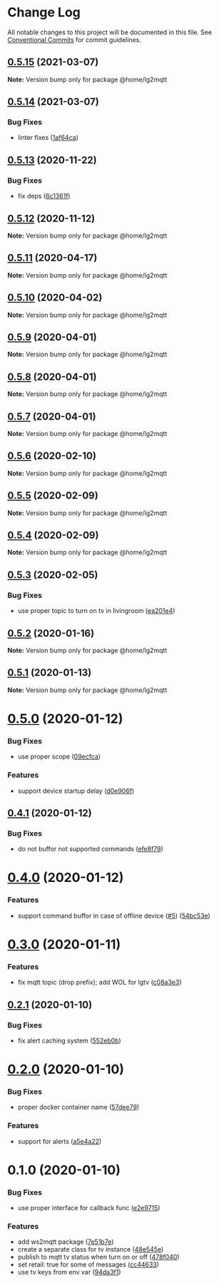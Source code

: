 # Change Log

All notable changes to this project will be documented in this file.
See [Conventional Commits](https://conventionalcommits.org) for commit guidelines.

## [0.5.15](https://github.com/mariusz-kabala/homeAutomation/compare/@home/lg2mqtt@0.5.14...@home/lg2mqtt@0.5.15) (2021-03-07)

**Note:** Version bump only for package @home/lg2mqtt





## [0.5.14](https://github.com/mariusz-kabala/homeAutomation/compare/@home/lg2mqtt@0.5.13...@home/lg2mqtt@0.5.14) (2021-03-07)


### Bug Fixes

* linter fixes ([1af64ca](https://github.com/mariusz-kabala/homeAutomation/commit/1af64cabb2e40797838c1a2337fb7c34ac9b4b54))





## [0.5.13](https://github.com/mariusz-kabala/homeAutomation/compare/@home/lg2mqtt@0.5.12...@home/lg2mqtt@0.5.13) (2020-11-22)


### Bug Fixes

* fix deps ([6c1361f](https://github.com/mariusz-kabala/homeAutomation/commit/6c1361ff7b01bb85ab4521cb4a83e34429d6fbd6))





## [0.5.12](https://github.com/mariusz-kabala/homeAutomation/compare/@home/lg2mqtt@0.5.11...@home/lg2mqtt@0.5.12) (2020-11-12)

**Note:** Version bump only for package @home/lg2mqtt





## [0.5.11](https://github.com/mariusz-kabala/homeAutomation/compare/@home/lg2mqtt@0.5.10...@home/lg2mqtt@0.5.11) (2020-04-17)

**Note:** Version bump only for package @home/lg2mqtt





## [0.5.10](https://github.com/mariusz-kabala/homeAutomation/compare/@home/lg2mqtt@0.5.9...@home/lg2mqtt@0.5.10) (2020-04-02)

**Note:** Version bump only for package @home/lg2mqtt





## [0.5.9](https://github.com/mariusz-kabala/homeAutomation/compare/@home/lg2mqtt@0.5.8...@home/lg2mqtt@0.5.9) (2020-04-01)

**Note:** Version bump only for package @home/lg2mqtt





## [0.5.8](https://github.com/mariusz-kabala/homeAutomation/compare/@home/lg2mqtt@0.5.7...@home/lg2mqtt@0.5.8) (2020-04-01)

**Note:** Version bump only for package @home/lg2mqtt





## [0.5.7](https://github.com/mariusz-kabala/homeAutomation/compare/@home/lg2mqtt@0.5.6...@home/lg2mqtt@0.5.7) (2020-04-01)

**Note:** Version bump only for package @home/lg2mqtt





## [0.5.6](https://github.com/mariusz-kabala/homeAutomation/compare/@home/lg2mqtt@0.5.5...@home/lg2mqtt@0.5.6) (2020-02-10)

**Note:** Version bump only for package @home/lg2mqtt





## [0.5.5](https://github.com/mariusz-kabala/homeAutomation/compare/@home/lg2mqtt@0.5.4...@home/lg2mqtt@0.5.5) (2020-02-09)

**Note:** Version bump only for package @home/lg2mqtt





## [0.5.4](https://github.com/mariusz-kabala/homeAutomation/compare/@home/lg2mqtt@0.5.3...@home/lg2mqtt@0.5.4) (2020-02-09)

**Note:** Version bump only for package @home/lg2mqtt





## [0.5.3](https://github.com/mariusz-kabala/homeAutomation/compare/@home/lg2mqtt@0.5.2...@home/lg2mqtt@0.5.3) (2020-02-05)


### Bug Fixes

* use proper topic to turn on tv in livingroom ([ea201e4](https://github.com/mariusz-kabala/homeAutomation/commit/ea201e4e18a25eb41cdae0b4c4426e2c0ecb9b50))





## [0.5.2](https://github.com/mariusz-kabala/homeAutomation/compare/@home/lg2mqtt@0.5.1...@home/lg2mqtt@0.5.2) (2020-01-16)

**Note:** Version bump only for package @home/lg2mqtt





## [0.5.1](https://github.com/mariusz-kabala/homeAutomation/compare/@home/lg2mqtt@0.5.0...@home/lg2mqtt@0.5.1) (2020-01-13)

**Note:** Version bump only for package @home/lg2mqtt





# [0.5.0](https://github.com/mariusz-kabala/homeAutomation/compare/@home/lg2mqtt@0.4.1...@home/lg2mqtt@0.5.0) (2020-01-12)


### Bug Fixes

* use proper scope ([09ecfca](https://github.com/mariusz-kabala/homeAutomation/commit/09ecfca99f9fccedc8cf18b93ac42d757833853a))


### Features

* support device startup delay ([d0e906f](https://github.com/mariusz-kabala/homeAutomation/commit/d0e906f37a19ec5bc0cb1807f88dd698c7248988))





## [0.4.1](https://github.com/mariusz-kabala/homeAutomation/compare/@home/lg2mqtt@0.4.0...@home/lg2mqtt@0.4.1) (2020-01-12)


### Bug Fixes

* do not buffor not supported commands ([efe8f79](https://github.com/mariusz-kabala/homeAutomation/commit/efe8f79cb4e1941257c62302acd9e2188f3a6ca5))





# [0.4.0](https://github.com/mariusz-kabala/homeAutomation/compare/@home/lg2mqtt@0.3.0...@home/lg2mqtt@0.4.0) (2020-01-12)


### Features

* support command buffor in case of offline device ([#5](https://github.com/mariusz-kabala/homeAutomation/issues/5)) ([54bc53e](https://github.com/mariusz-kabala/homeAutomation/commit/54bc53e7fc10e8d0c6347b91c35ebc3ccbf0402d))





# [0.3.0](https://github.com/mariusz-kabala/homeAutomation/compare/@home/lg2mqtt@0.2.1...@home/lg2mqtt@0.3.0) (2020-01-11)


### Features

* fix mqtt topic (drop prefix); add WOL for lgtv ([c08a3e3](https://github.com/mariusz-kabala/homeAutomation/commit/c08a3e3790ea511a77118057f225e5c79f0372ef))





## [0.2.1](https://github.com/mariusz-kabala/homeAutomation/compare/@home/lg2mqtt@0.2.0...@home/lg2mqtt@0.2.1) (2020-01-10)


### Bug Fixes

* fix alert caching system ([552eb0b](https://github.com/mariusz-kabala/homeAutomation/commit/552eb0b8b90891be8221ebbdf334746e27438902))





# [0.2.0](https://github.com/mariusz-kabala/homeAutomation/compare/@home/lg2mqtt@0.1.0...@home/lg2mqtt@0.2.0) (2020-01-10)


### Bug Fixes

* proper docker container name ([57dee79](https://github.com/mariusz-kabala/homeAutomation/commit/57dee7990305b3af8648100beb39ae26294024b1))


### Features

* support for alerts ([a5e4a22](https://github.com/mariusz-kabala/homeAutomation/commit/a5e4a228ae2d45a38fe5e15304d07fba5e2591a4))





# 0.1.0 (2020-01-10)


### Bug Fixes

* use proper interface for callback func ([e2e9715](https://github.com/mariusz-kabala/homeAutomation/commit/e2e9715867d826180598b3d5881bea96d657da8f))


### Features

* add ws2mqtt package ([7e51b7e](https://github.com/mariusz-kabala/homeAutomation/commit/7e51b7e0c25841579599e05f60d243b9bbd8451c))
* create a separate class for tv instance ([48e545e](https://github.com/mariusz-kabala/homeAutomation/commit/48e545ed523d7c385fb9606f6e598f8795bd33a4))
* publish to mqtt tv status when turn on or off ([478f040](https://github.com/mariusz-kabala/homeAutomation/commit/478f04015088f0166fa9997e19918c2468981575))
* set retail: true for some of messages ([cc44633](https://github.com/mariusz-kabala/homeAutomation/commit/cc4463387cdafbb9087e23268ee2ead739f7e6ad))
* use tv keys from env var ([94da3f1](https://github.com/mariusz-kabala/homeAutomation/commit/94da3f196341853993892a2f16807566f826b2ea))
